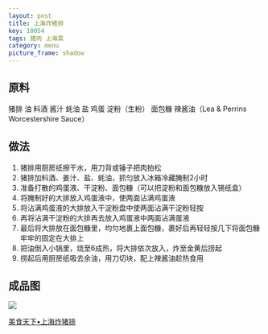 ```yaml
---
layout: post
title: 上海炸猪排
key: 10054
tags: 猪肉 上海菜
category: menu
picture_frame: shadow
---
```


## 原料

猪排
油
料酒
酱汁
蚝油
盐
鸡蛋
淀粉（生粉）
面包糠
辣酱油（Lea & Perrins Worcestershire Sauce）

<!--more-->

## 做法

1. 猪排用厨房纸擦干水，用刀背或锤子把肉拍松
2. 猪排加料酒、姜汁、盐、蚝油，抓匀放入冰箱冷藏腌制2小时
3. 准备打散的鸡蛋液、干淀粉、面包糠（可以把淀粉和面包糠放入锡纸盒）
4. 将腌制好的大排放入鸡蛋液中，使两面沾满鸡蛋液
5. 将沾满鸡蛋液的大排放入干淀粉盘中使两面沾满干淀粉轻按
6. 再将沾满干淀粉的大排再去放入鸡蛋液中两面沾满蛋液
7. 最后将大排放在面包糠里，均匀地裹上面包糠，裹好后再轻轻按几下将面包糠牢牢的固定在大排上
8. 把油倒入小锅里，烧至6成热，将大排依次放入，炸至金黄后捞起
9. 捞起后用厨房纸吸去余油，用刀切块，配上辣酱油趁热食用


## 成品图

![](https://s3.us-west-1.amazonaws.com/menchi.xyz/%E4%B8%8A%E6%B5%B7%E7%82%B8%E7%8C%AA%E6%8E%92.jpg)

[美食天下•上海炸猪排](https://m.meishichina.com/recipe/223865/)